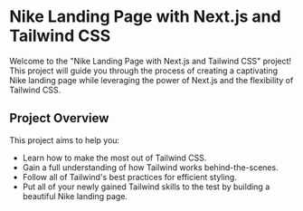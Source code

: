 # Nike Landing Page with Next.js and Tailwind CSS

Welcome to the "Nike Landing Page with Next.js and Tailwind CSS" project! This project will guide you through the process of creating a captivating Nike landing page while leveraging the power of Next.js and the flexibility of Tailwind CSS.

## Project Overview

This project aims to help you:

- Learn how to make the most out of Tailwind CSS.
- Gain a full understanding of how Tailwind works behind-the-scenes.
- Follow all of Tailwind's best practices for efficient styling.
- Put all of your newly gained Tailwind skills to the test by building a beautiful Nike landing page.
